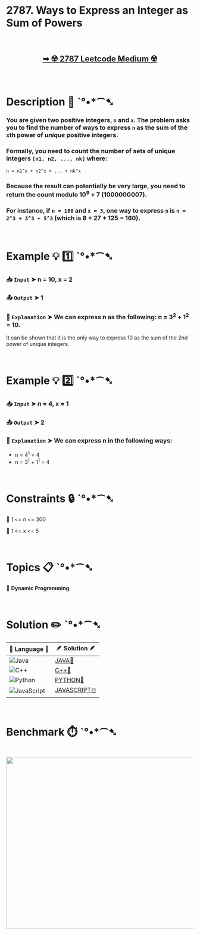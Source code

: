 # 2787. Ways to Express an Integer as Sum of Powers

</br>

<h2 align="center"> 

<a href="https://leetcode.com/problems/ways-to-express-an-integer-as-sum-of-powers/description/?envType=daily-question&envId=2025-08-12"><strong>➥ ☢️ 2787 Leetcode Medium ☢️ </strong></a>
</h2>

</br>

# Description 📜 ˋ°•*⁀➷

### You are given two positive integers, `n` and `x`. The problem asks you to find the number of ways to express `n` as the sum of the `x`th power of *unique* positive integers.

### Formally, you need to count the number of sets of unique integers `[n1, n2, ..., nk]` where:

`n = n1^x + n2^x + ... + nk^x`

### Because the result can potentially be very large, you need to return the count modulo 10<sup>9</sup> + 7 (1000000007).

### For instance, if `n = 160` and `x = 3`, one way to express `n` is `n = 2^3 + 3^3 + 5^3` (which is 8 + 27 + 125 = 160).

</br>

# Example 💡 1️⃣ ˋ°•*⁀➷

  ### 📥 `Input`  ➤ n = 10, x = 2

  ### 📤 `Output`  ➤ 1

  ### 🔦 `Explanation`  ➤ We can express n as the following: n = 3<sup>2</sup> + 1<sup>2</sup> = 10.
It can be shown that it is the only way to express 10 as the sum of the 2nd power of unique integers.

</br>

# Example 💡 2️⃣ ˋ°•*⁀➷

  ### 📥 `Input` ➤ n = 4, x = 1

  ### 📤 `Output`  ➤ 2

  ### 🔦 `Explanation` ➤ We can express n in the following ways:

- n = 4<sup>1</sup> = 4
- n = 3<sup>1</sup> + 1<sup>1</sup> = 4

</br>

# Constraints 🔒 ˋ°•*⁀➷

🔹 1 <= n <= 300 </br>

🔹 1 <= x <= 5 </br>

</br>

# Topics 📋 ˋ°•*⁀➷

🔸 **Dynamic Programming**  </br>

</br>

# Solution ✏️ ˋ°•*⁀➷

| 📒 Language 📒  | 🪶 Solution 🪶 |
| ------------- | ------------- |
|  ![Java](https://img.shields.io/badge/java-%23ED8B00.svg?style=for-the-badge&logo=openjdk&logoColor=white)  | [JAVA🍁]() |
|  ![C++](https://img.shields.io/badge/c++-%2300599C.svg?style=for-the-badge&logo=c%2B%2B&logoColor=white)  | [C++🎲]()  |
|  ![Python](https://img.shields.io/badge/python-3670A0?style=for-the-badge&logo=python&logoColor=ffdd54)    | [PYTHON🍰]() |
| ![JavaScript](https://img.shields.io/badge/javascript-%23323330.svg?style=for-the-badge&logo=javascript&logoColor=%23F7DF1E)   | [JAVASCRIPT☃️]() |

</br>

# Benchmark ⏱️ ˋ°•*⁀➷

<h1  align="center" >

<img src ="https://github.com/user-attachments/assets/7b5e1949-9eb8-43e9-819a-7fdd21806c17" width = "700px" height="462px" />

</h1>
